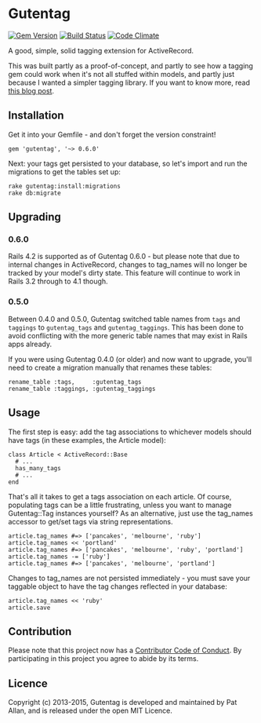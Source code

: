 # Gutentag

[![Gem Version](https://badge.fury.io/rb/gutentag.png)](http://badge.fury.io/rb/gutentag)
[![Build Status](https://travis-ci.org/pat/gutentag.png?branch=master)](https://travis-ci.org/pat/gutentag)
[![Code Climate](https://codeclimate.com/github/pat/gutentag.png)](https://codeclimate.com/github/pat/gutentag)

A good, simple, solid tagging extension for ActiveRecord.

This was built partly as a proof-of-concept, and partly to see how a tagging gem could work when it's not all stuffed within models, and partly just because I wanted a simpler tagging library. If you want to know more, read [this blog post](http://freelancing-gods.com/posts/gutentag_simple_rails_tagging).

## Installation

Get it into your Gemfile - and don't forget the version constraint!

    gem 'gutentag', '~> 0.6.0'

Next: your tags get persisted to your database, so let's import and run the migrations to get the tables set up:

    rake gutentag:install:migrations
    rake db:migrate

## Upgrading

### 0.6.0

Rails 4.2 is supported as of Gutentag 0.6.0 - but please note that due to internal changes in ActiveRecord, changes to tag_names will no longer be tracked by your model's dirty state. This feature will continue to work in Rails 3.2 through to 4.1 though.

### 0.5.0

Between 0.4.0 and 0.5.0, Gutentag switched table names from `tags` and `taggings` to `gutentag_tags` and `gutentag_taggings`. This has been done to avoid conflicting with the more generic table names that may exist in Rails apps already.

If you were using Gutentag 0.4.0 (or older) and now want to upgrade, you'll need to create a migration manually that renames these tables:

    rename_table :tags,     :gutentag_tags
    rename_table :taggings, :gutentag_taggings

## Usage

The first step is easy: add the tag associations to whichever models should have tags (in these examples, the Article model):

    class Article < ActiveRecord::Base
      # ...
      has_many_tags
      # ...
    end

That's all it takes to get a tags association on each article. Of course, populating tags can be a little frustrating, unless you want to manage Gutentag::Tag instances yourself? As an alternative, just use the tag_names accessor to get/set tags via string representations.

    article.tag_names #=> ['pancakes', 'melbourne', 'ruby']
    article.tag_names << 'portland'
    article.tag_names #=> ['pancakes', 'melbourne', 'ruby', 'portland']
    article.tag_names -= ['ruby']
    article.tag_names #=> ['pancakes', 'melbourne', 'portland']

Changes to tag_names are not persisted immediately - you must save your taggable object to have the tag changes reflected in your database:

    article.tag_names << 'ruby'
    article.save

## Contribution

Please note that this project now has a [Contributor Code of Conduct](http://contributor-covenant.org/version/1/0/0/). By participating in this project you agree to abide by its terms.

## Licence

Copyright (c) 2013-2015, Gutentag is developed and maintained by Pat Allan, and is released under the open MIT Licence.
